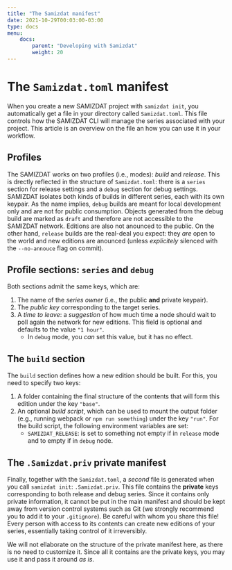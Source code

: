 ```yaml
---
title: "The Samizdat manifest"
date: 2021-10-29T00:03:00-03:00
type: docs
menu:
    docs:
        parent: "Developing with Samizdat"
        weight: 20
---
```



# The `Samizdat.toml` manifest

When you create a new SAMIZDAT project with `samizdat init`, you automatically get a file in your directory called `Samizdat.toml`. This file controls how the SAMIZDAT CLI will manage the series associated with your project. This article is an overview on the file an how you can use it in your workflow.


## Profiles

The SAMIZDAT works on two profiles (i.e., modes): _build_ and _release_. This is drectly reflected in the structure of `Samizdat.toml`: there is a `series` section for release settings and a `debug` section for debug settings. SAMIZDAT isolates both kinds of builds in different series, each with its own keypair. As the name implies, `debug` builds are meant for local development only and are not for public consumption. Objects generated from the debug build are marked as `draft` and therefore are not accessible to the SAMIZDAT network. Editions are also not anounced to the public. On the other hand, `release` builds are the real-deal you expect: they _are_ open to the world and new editions are anounced (unless _explicitely_ silenced with the `--no-annouce` flag on commit).


## Profile sections: `series` and `debug`

 Both sections admit the same keys, which are:
1. The name of the _series owner_ (i.e., the public **and** private keypair).
2. The _public key_ corresponding to the target series.
3. A _time to leave_: a _suggestion_ of how much time a node should wait to poll again the network for new editions. This field is optional and defaults to the value `"1 hour"`.
    * In `debug` mode, you _can_ set this value, but it has no effect.


## The `build` section

The `build` section defines how a new edition should be built. For this, you need to specify two keys:

1. A folder containing the final structure of the contents that will form this edition under the key `"base"`.
2. An optional _build script_, which can be used to mount the output folder (e.g., running webpack or `npm run something`) under the key `"run"`. For the build script, the following environment variables are set:
    * `SAMIZDAT_RELEASE`: is set to something not empty if in `release` mode and to empty if in `debug` node.


## The `.Samizdat.priv` private manifest

Finally, together with the `Samizdat.toml`, a _second_ file is generated when you call `samizdat init`: `.Samizdat.priv`. This file contains the **private** keys corresponding to both release and debug series. Since it contains only private information, it cannot be put in the main manifest and should be kept away from version control systems such as Git (we strongly recommend you to add it to your `.gitignore`). Be careful with whom you share this file! Every person with access to its contents can create new editions of your series, essentially taking control of it irreversibly.

We will not ellaborate on the structure of the private manifest here, as there is no need to customize it. Since all it contains are the private keys, you may use it and pass it around _as is_.
